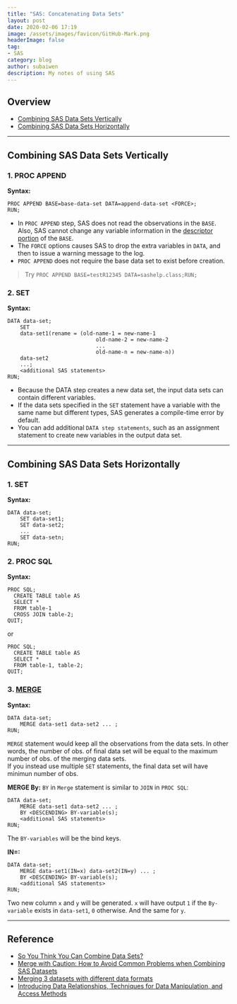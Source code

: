 ```yaml
---
title: "SAS: Concatenating Data Sets"
layout: post
date: 2020-02-06 17:19
image: /assets/images/favicon/GitHub-Mark.png
headerImage: false
tag:
- SAS
category: blog
author: subaiwen
description: My notes of using SAS
---
```


## Overview
- [Combining SAS Data Sets Vertically](#Combining-SAS-Data-Sets-Vertically)
- [Combining SAS Data Sets Horizontally](#Combining-SAS-Data-Sets-Horizontally)

---

## Combining SAS Data Sets Vertically
### 1. PROC APPEND
**Syntax:**

```SAS
PROC APPEND BASE=base-data-set DATA=append-data-set <FORCE>;
RUN;
```

- In `PROC APPEND` step, SAS does not read the observations in the `BASE`. Also, SAS cannot change any variable information in the [descriptor portion](https://www.sas.com/content/dam/SAS/en_ca/User%20Group%20Presentations/TASS/Capan-Descriptor.pdf) of the `BASE`.
- The `FORCE` options causes SAS to drop the extra variables in `DATA`, and then to issue a warning message to the log.
- `PROC APPEND` does not require the base data set to exist before creation.

> Try `PROC APPEND BASE=testR12345 DATA=sashelp.class;RUN;`

### 2. SET
**Syntax:**

```SAS
DATA data-set;
	SET 
	data-set1(rename = (old-name-1 = new-name-1 
							old-name-2 = new-name-2
							...
							old-name-n = new-name-n)) 
	data-set2 
	...;
	<additional SAS statements> 
RUN;
```

- Because the DATA step creates a new data set, the input data sets can contain different variables. 
- If the data sets specified in the `SET` statement have a variable with the same name but different types, SAS generates a compile-time error by default.
- You can add additional `DATA step statements`, such as an assignment statement to create new variables in the output data set.

---

## Combining SAS Data Sets Horizontally
### 1. SET
**Syntax:**

```SAS
DATA data-set;
	SET data-set1;
	SET data-set2;
	... 
	SET data-setn;
RUN;
```

### 2. PROC SQL
**Syntax:**

```SAS
PROC SQL;
  CREATE TABLE table AS
  SELECT *
  FROM table-1
  CROSS JOIN table-2;
QUIT;
```
or

```SAS
PROC SQL;
  CREATE TABLE table AS
  SELECT *
  FROM table-1, table-2;
QUIT;
```

### 3. [MERGE](https://documentation.sas.com/?docsetId=lestmtsref&docsetTarget=n1i8w2bwu1fn5kn1gpxj18xttbb0.htm&docsetVersion=9.4&locale=en)
**Syntax:**

```SAS
DATA data-set;
	MERGE data-set1 data-set2 ... ; 
RUN;
```
`MERGE` statement would keep all the observations from the data sets. In other words, the number of obs. of final data set will be equal to the maximum number of obs. of the merging data sets.  
If you instead use multiple `SET` statements, the final data set will have minimun number of obs.

**MERGE By:**
`BY` in `Merge` statement is similar to `JOIN` in `PROC SQL`: 

```SAS
DATA data-set;
	MERGE data-set1 data-set2 ... ; 
	BY <DESCENDING> BY-variable(s);
	<additional SAS statements> 
RUN;
```
The `BY-variables` will be the bind keys.

**IN=:**

```SAS
DATA data-set;
	MERGE data-set1(IN=x) data-set2(IN=y) ... ; 
	BY <DESCENDING> BY-variable(s);
	<additional SAS statements> 
RUN;
```
Two new column `x` and `y` will be generated. `x` will have output `1` if the `By-variable` exists in `data-set1`, `0` otherwise. And the same for `y`.



---
## Reference
- [So You Think You Can Combine Data Sets?](https://support.sas.com/resources/papers/proceedings17/1526-2017.pdf)
- [Merge with Caution: How to Avoid Common Problems when Combining SAS Datasets](https://www.sas.com/content/dam/SAS/support/en/sas-global-forum-proceedings/2018/1746-2018.pdf)
- [Merging 3 datasets with different data formats](https://communities.sas.com/t5/SAS-Programming/Merging-3-datasets-with-different-data-formats/td-p/451813)
- [Introducing Data Relationships, Techniques for Data Manipulation, and Access Methods](https://www.sas.com/storefront/aux/en/spcombinmodify/60561_excerpt.pdf)

